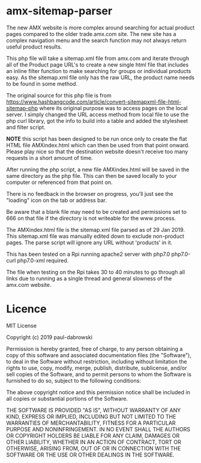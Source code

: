 # amx-sitemap-parser
The new AMX website is more complex around searching for actual product pages compared to the older trade.amx.com site. The new site has a complex navigation menu and the search function may not always return useful product results.

This php file will take a sitemap.xml file from amx.com and iterate through all of the Product page URL's to create a new single html file that includes an inline filter function to make searching for groups or individual products easy. As the sitemap.xml file only has the raw URL, the product name needs to be found in some method.

The original source for this php file is from https://www.hashbangcode.com/article/convert-sitemapxml-file-html-sitemap-php where its original purpose was to access pages on the local server. I simply changed the URL access method from local file to use the php curl library, got the info to build into a table and added the stylesheet and filter script.

**NOTE** this script has been designed to be run once only to create the flat HTML file AMXindex.html which can then be used from that point onward. Please play nice so that the destination website doesn't receive too many requests in a short amount of time.

After running the php script, a new file AMXindex.html will be saved in the same directory as the php file. This can then be saved locally to your computer or referenced from that point on. 

There is no feedback in the browser on progress, you'll just see the "loading" icon on the tab or address bar.

Be aware that a blank file may need to be created and permissions set to 666 on that file if the directory is not writeable for the www process.

The AMXindex.html file is the sitemap.xml file parsed as of 29 Jan 2019. This sitemap.xml file was manually edited down to exclude non-product pages. The parse script will ignore any URL without 'products' in it.

This has been tested on a Rpi running apache2 server with php7.0 php7.0-curl php7.0-xml required.

The file when testing on the Rpi takes 30 to 40 minutes to go through all links due to running as a single thread and general slowness of the amx.com website.

# Licence
MIT License

Copyright (c) 2019 paul-dabrowski

Permission is hereby granted, free of charge, to any person obtaining a copy
of this software and associated documentation files (the "Software"), to deal
in the Software without restriction, including without limitation the rights
to use, copy, modify, merge, publish, distribute, sublicense, and/or sell
copies of the Software, and to permit persons to whom the Software is
furnished to do so, subject to the following conditions:

The above copyright notice and this permission notice shall be included in all
copies or substantial portions of the Software.

THE SOFTWARE IS PROVIDED "AS IS", WITHOUT WARRANTY OF ANY KIND, EXPRESS OR
IMPLIED, INCLUDING BUT NOT LIMITED TO THE WARRANTIES OF MERCHANTABILITY,
FITNESS FOR A PARTICULAR PURPOSE AND NONINFRINGEMENT. IN NO EVENT SHALL THE
AUTHORS OR COPYRIGHT HOLDERS BE LIABLE FOR ANY CLAIM, DAMAGES OR OTHER
LIABILITY, WHETHER IN AN ACTION OF CONTRACT, TORT OR OTHERWISE, ARISING FROM,
OUT OF OR IN CONNECTION WITH THE SOFTWARE OR THE USE OR OTHER DEALINGS IN THE
SOFTWARE.
